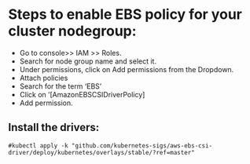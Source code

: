 # Steps to enable EBS policy for your cluster nodegroup:
- Go to console>> IAM >> Roles.
- Search for node group name and select it.
- Under permissions, click on Add permissions from the Dropdown.
- Attach policies
- Search for the term ‘EBS’
- Click on ’[AmazonEBSCSIDriverPolicy]
- Add permission.

## Install the drivers:
```
#kubectl apply -k "github.com/kubernetes-sigs/aws-ebs-csi-driver/deploy/kubernetes/overlays/stable/?ref=master"
```

